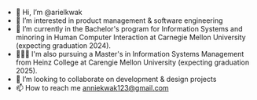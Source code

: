 - 👋 Hi, I’m @arielkwak
- 👀 I’m interested in product management & software engineering
- 🌱 I’m currently in the Bachelor's program for Information Systems and minoring in Human Computer Interaction at Carnegie Mellon University (expecting graduation 2024).
- 👩🏻‍💻 I'm also pursuing a Master's in Information Systems Management from Heinz College at Carengie Mellon University (expecting graduation 2025). 
- 💞️ I’m looking to collaborate on development & design projects 
- 📫 How to reach me anniekwak123@gmail.com

<!---
arielkwak/arielkwak is a ✨ special ✨ repository because its `README.md` (this file) appears on your GitHub profile.
You can click the Preview link to take a look at your changes.
--->
